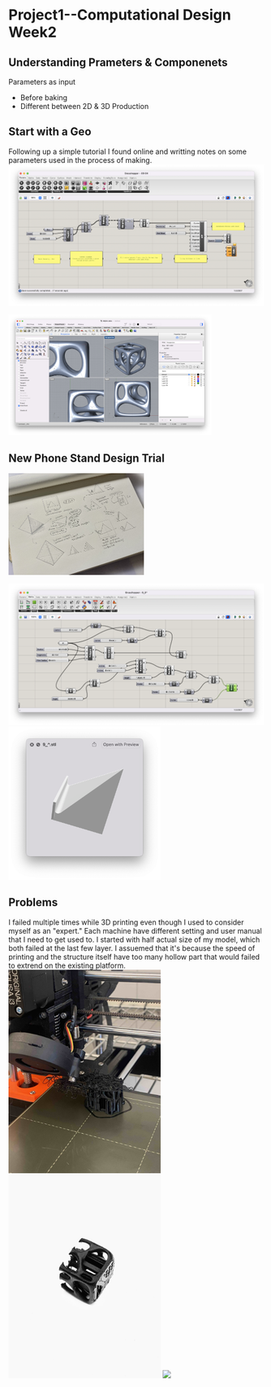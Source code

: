 # Project1--Computational Design Week2 #
## Understanding Prameters & Componenets ##
Parameters as input
- Before baking
- Different between 2D & 3D Production

## Start with a Geo ##
Following up a simple tutorial I found online and writting notes on some parameters used in the process of making. 
![alt text](GrasshopperInterface9_4.png)

<img width=400 src="RhinoInterface9_4.png">

## New Phone Stand Design Trial ##
<img height=200 src="sketchgh.jpg">  

<img width=600 src="stand9_6.png"> <img width=300 src="newstand.png">

## Problems ##
I failed multiple times while 3D printing even though I used to consider myself as an "expert." Each machine have different setting and user manual that I need to get used to. I started with half actual size of my model, which both failed at the last few layer. I assuemed that it's because the speed of printing and the structure itself have too many hollow part that would failed to extrend on the existing platform.   
<img width=300 src="failprint.jpg"> <img width=300 src="faildetail.jpg"> <img width=300 src="placeholder.jpg">
